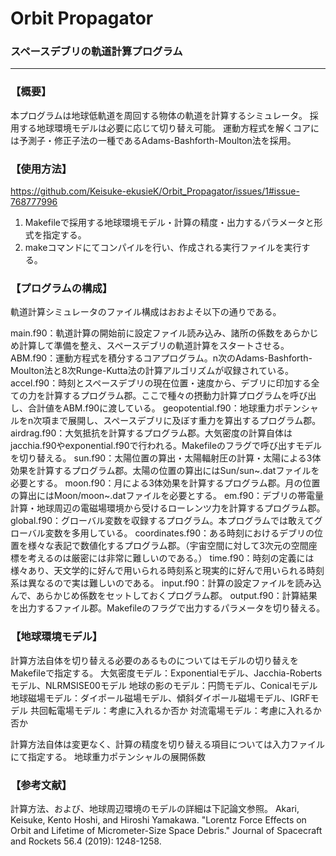 # Orbit Propagator
### スペースデブリの軌道計算プログラム
---
### **【概要】**
本プログラムは地球低軌道を周回する物体の軌道を計算するシミュレータ。
採用する地球環境モデルは必要に応じて切り替え可能。
運動方程式を解くコアには予測子・修正子法の一種であるAdams-Bashforth-Moulton法を採用。

### **【使用方法】**
https://github.com/Keisuke-ekusieK/Orbit_Propagator/issues/1#issue-768777996

1. Makefileで採用する地球環境モデル・計算の精度・出力するパラメータと形式を指定する。
2. makeコマンドにてコンパイルを行い、作成される実行ファイルを実行する。

### **【プログラムの構成】**
軌道計算シミュレータのファイル構成はおおよそ以下の通りである。

main.f90：軌道計算の開始前に設定ファイル読み込み、諸所の係数をあらかじめ計算して準備を整え、スペースデブリの軌道計算をスタートさせる。
ABM.f90：運動方程式を積分するコアプログラム。n次のAdams-Bashforth-Moulton法と8次Runge-Kutta法の計算アルゴリズムが収録されている。
accel.f90：時刻とスペースデブリの現在位置・速度から、デブリに印加する全ての力を計算するプログラム郡。ここで種々の摂動力計算プログラムを呼び出し、合計値をABM.f90に渡している。
geopotential.f90：地球重力ポテンシャルをn次項まで展開し、スペースデブリに及ぼす重力を算出するプログラム郡。
airdrag.f90：大気抵抗を計算するプログラム郡。大気密度の計算自体はjacchia.f90やexponential.f90で行われる。Makefileのフラグで呼び出すモデルを切り替える。
sun.f90：太陽位置の算出・太陽輻射圧の計算・太陽による3体効果を計算するプログラム郡。太陽の位置の算出にはSun/sun~.datファイルを必要とする。
moon.f90：月による3体効果を計算するプログラム郡。月の位置の算出にはMoon/moon~.datファイルを必要とする。
em.f90：デブリの帯電量計算・地球周辺の電磁場環境から受けるローレンツ力を計算するプログラム郡。
global.f90：グローバル変数を収録するプログラム。本プログラムでは敢えてグローバル変数を多用している。
coordinates.f90：ある時刻におけるデブリの位置を様々な表記で数値化するプログラム郡。（宇宙空間に対して3次元の空間座標を考えるのは厳密には非常に難しいのである。）
time.f90：時刻の定義には様々あり、天文学的に好んで用いられる時刻系と現実的に好んで用いられる時刻系は異なるので実は難しいのである。
input.f90：計算の設定ファイルを読み込んで、あらかじめ係数をセットしておくプログラム郡。
output.f90：計算結果を出力するファイル郡。Makefileのフラグで出力するパラメータを切り替える。

### **【地球環境モデル】**
  計算方法自体を切り替える必要のあるものについてはモデルの切り替えをMakefileで指定する。
  大気密度モデル：Exponentialモデル、Jacchia-Robertsモデル、NLRMSISE00モデル
  地球の影のモデル：円筒モデル、Conicalモデル
  地球磁場モデル：ダイポール磁場モデル、傾斜ダイポール磁場モデル、IGRFモデル
  共回転電場モデル：考慮に入れるか否か
  対流電場モデル：考慮に入れるか否か

計算方法自体は変更なく、計算の精度を切り替える項目については入力ファイルにて指定する。
  地球重力ポテンシャルの展開係数

### **【参考文献】**
計算方法、および、地球周辺環境のモデルの詳細は下記論文参照。
Akari, Keisuke, Kento Hoshi, and Hiroshi Yamakawa. "Lorentz Force Effects on Orbit and Lifetime of Micrometer-Size Space Debris." Journal of Spacecraft and Rockets 56.4 (2019): 1248-1258.
